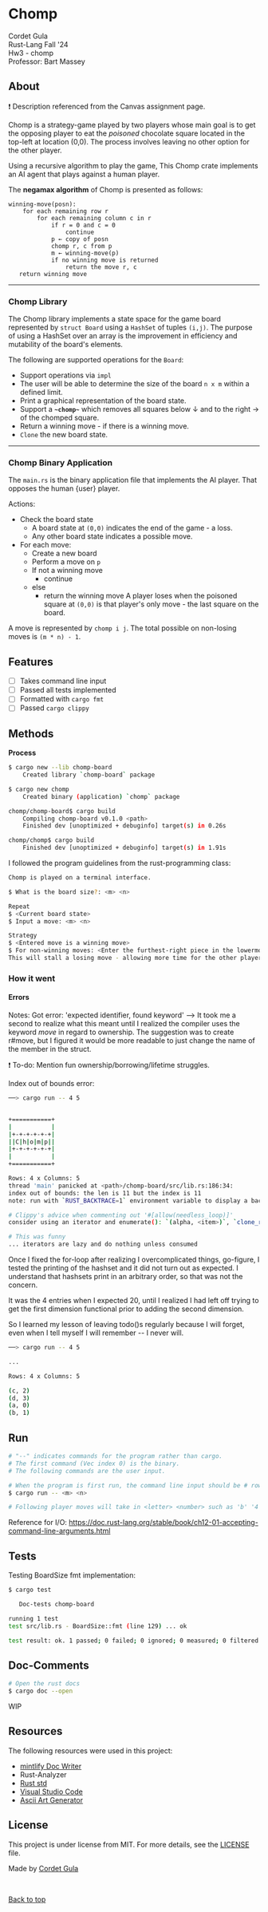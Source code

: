 # Chomp

Cordet Gula  
Rust-Lang Fall '24  
Hw3 - chomp  
Professor: Bart Massey

## About

:exclamation: Description referenced from the Canvas assignment page.

Chomp is a strategy-game played by two players whose main goal is to get the opposing player to eat the *poisoned* chocolate square located in the top-left at location (0,0). The process involves leaving no other option for the other player.

Using a recursive algorithm to play the game, This Chomp crate implements an AI agent that plays against a human player.

The **negamax algorithm** of Chomp is presented as follows:

```text
winning-move(posn):
    for each remaining row r
        for each remaining column c in r
            if r = 0 and c = 0
                continue
            p ← copy of posn
            chomp r, c from p
            m ← winning-move(p)
            if no winning move is returned
                return the move r, c
   return winning move
```

---

### Chomp Library

The Chomp library implements a state space for the game board represented by `struct Board` using a `HashSet` of tuples `(i,j)`. The purpose of using a HashSet over an array is the improvement in efficiency and mutability of the board's elements.

The following are supported operations for the `Board`:

- Support operations via `impl`
- The user will be able to determine the size of the board `n x m` within a defined limit.
- Print a graphical representation of the board state.
- Support a **`~chomp~`** which removes all squares below &darr; and to the right &rarr; of the chomped square.
- Return a winning move - if there is a winning move.
- `Clone` the new board state.

---

### Chomp Binary Application

The `main.rs` is the binary application file that implements the AI player. That opposes the human {user} player.

Actions:

- Check the board state
  - A board state at `(0,0)` indicates the end of the game - a loss.
  - Any other board state indicates a possible move.
- For each move:
  - Create a new board
  - Perform a move on `p`
  - If not a winning move
    - continue
  - else
    - return the winning move
A player loses when the poisoned square at `(0,0)` is that player's only move - the last square on the board.

A move is represented by `chomp i j`. The total possible on non-losing moves is `(m * n) - 1`.

## Features

- [ ] Takes command line input
- [ ] Passed all tests implemented
- [ ] Formatted with `cargo fmt`
- [ ] Passed `cargo clippy`

## Methods

**Process**

```sh
$ cargo new --lib chomp-board
    Created library `chomp-board` package

$ cargo new chomp
    Created binary (application) `chomp` package

chomp/chomp-board$ cargo build
    Compiling chomp-board v0.1.0 <path>
    Finished dev [unoptimized + debuginfo] target(s) in 0.26s

chomp/chomp$ cargo build
    Finished dev [unoptimized + debuginfo] target(s) in 1.91s
```

I followed the program guidelines from the rust-programming class:

```sh
Chomp is played on a terminal interface.

$ What is the board size?: <m> <n>

Repeat
$ <Current board state>
$ Input a move: <m> <n>

Strategy
$ <Entered move is a winning move>
$ For non-winning moves: <Enter the furthest-right piece in the lowermost, nonempty row>
This will stall a losing move - allowing more time for the other player to make a mistake.
```

### How it went 

#### Errors

Notes:
Got error: 'expected identifier, found keyword' --> It took me a second to realize what this meant until I realized the compiler uses the keyword *move* in regard to ownership. The suggestion was to create r#move, but I figured it would be more readable to just change the name of the member in the struct.

:exclamation: To-do: Mention fun ownership/borrowing/lifetime struggles.

Index out of bounds error:

```sh
──> cargo run -- 4 5


+===========+
|           |
|+-+-+-+-+-+|
||C|h|o|m|p||
|+-+-+-+-+-+|
|           |
+===========+

Rows: 4 x Columns: 5
thread 'main' panicked at <path>/chomp-board/src/lib.rs:186:34:
index out of bounds: the len is 11 but the index is 11
note: run with `RUST_BACKTRACE=1` environment variable to display a backtrace

# Clippy's advice when commenting out '#[allow(needless_loop)]'
consider using an iterator and enumerate(): `(alpha, <item>)`, `clone_rows.iter().enumerate().take(m + 1).skip(1)`

# This was funny
... iterators are lazy and do nothing unless consumed
```

Once I fixed the for-loop after realizing I overcomplicated things, go-figure, I tested the printing of the hashset and it did not turn out as expected. I understand that hashsets print in an arbitrary order, so that was not the concern. 

It was the 4 entries when I expected 20, until I realized I had left off trying to get the first dimension functional prior to adding the second dimension. 

So I learned my lesson of leaving todo()s regularly because I will forget, even when I tell myself I will remember -- I never will.

```sh
──> cargo run -- 4 5

...

Rows: 4 x Columns: 5

(c, 2) 
(d, 3) 
(a, 0) 
(b, 1)
```

## Run

```sh
# "--" indicates commands for the program rather than cargo.
# The first command (Vec index 0) is the binary. 
# The following commands are the user input.

# When the program is first run, the command line input should be # rows and # of columns for the board
$ cargo run -- <m> <n>

# Following player moves will take in <letter> <number> such as 'b' '4' to indicate move position
```

Reference for I/O: https://doc.rust-lang.org/stable/book/ch12-01-accepting-command-line-arguments.html

## Tests

Testing BoardSize fmt implementation:

```sh
$ cargo test

   Doc-tests chomp-board

running 1 test
test src/lib.rs - BoardSize::fmt (line 129) ... ok

test result: ok. 1 passed; 0 failed; 0 ignored; 0 measured; 0 filtered out; finished in 0.14s
```

## Doc-Comments

```sh
# Open the rust docs
$ cargo doc --open

```

<!-- Update EVerything below -->
WIP
<!---
In the book, I also utilized ```cargo fix``` to fix compilation errors more efficiently. Even though it was generally minor changes, they were still changes I might have missed otherwise.

```text
Checking toy_rsa_lib v0.1.0
    Fixed examples/toyrsa.rs (1 fix)
    Finished dev [unoptimized + debuginfo] target(s) in 1.18s
```

>**How it Went**\
Overall, it went pretty well. The point in which I got stuck for an insurmountable amount of time was when I went to run the tests. My ```test_decrypt``` just would not pass. I tried changing the logic, rewriting it a different way, ran through the documents and the algorithm over and over. I could not seem to overcome it.

>However, eventually I did prevail, and I misunderstood lambda function how that was affecting the private keys. This made sense that the decrypt() function was affected because the private keys are used for decryption and the public key for the encryption.

>The error I came across, was misunderstanding that I needed to implement p-1 and q-1 when working with the private keys. I was originally passing in p and q. This miniscule oversight was the largest hurtle I had come across.

>Other than that, the assignment was pretty fun. I continue to learn new things in rust, and as far as this assignment goes, I have a better understanding of libraries and cryptography.

>**Testing**\
I utilized the tests from Canvas including `cargo run 2 20 17` where `2^20 modulo 17 = 16`. It was difficult to test the error-handling though because the program will panic if there is faulty input.

>Testing was implemented with `cargo test`. The modexp results for both tests passed:

```zsh
$ cargo clippy --all
    Checking toy-rsa v0.1.0
    Finished dev [unoptimized + debuginfo] target(s) in 0.63s
```

Additionally, `cargo clippy` returned no errors.
-->

## Resources

The following resources were used in this project:

- [mintlify Doc Writer](https://github.com/mintlify/writer)
- Rust-Analyzer
- [Rust std](https://doc.rust-lang.org/std/index.html)
- [Visual Studio Code](https://code.visualstudio.com/)
- [Ascii Art Generator](https://www.asciiart.eu/text-to-ascii-art)

## License

This project is under license from MIT. For more details, see the [LICENSE](../LICENSE) file.

Made by [Cordet Gula](https://github.com/CordetG)

&#xa0;

<a href="#top">Back to top</a>
